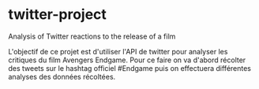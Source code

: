 # twitter-project
Analysis of Twitter reactions to the release of a film

L'objectif de ce projet est d'utiliser l'API de twitter pour analyser les critiques du film Avengers Endgame. Pour ce faire on va d'abord récolter des tweets sur le hashtag officiel #Endgame puis on effectuera différentes analyses des données récoltées.
